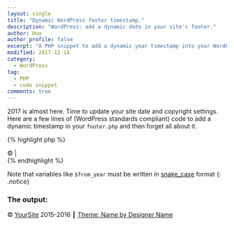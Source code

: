 ```yaml
---
layout: single
title: "Dynamic WordPress footer timestamp."
description: "WordPress: add a dynamic date in your site's footer."
author: Hoa
author_profile: false
excerpt: "A PHP snippet to add a dynamic year timestamp into your WordPress footer."
modified: 2017-12-18
category:
  - WordPress
tag:
  - PHP
  - code snippet
comments: true
---
```

2017 is almost here. Time to update your site date and copyright settings. Here are a few lines of (WordPress standards compliant) code to add a dynamic timestamp in your ```footer.php``` and then forget all about it.

{% highlight php %}
<div class="site-info">
			&copy; <span class="site-name"><a href="<?php echo esc_url( home_url( '/' ) ); ?>" rel="home"><?php bloginfo( 'name' ); ?></a></span> <?php
			$from_year = 2015;
			$this_year = (int) date( 'Y' );
			echo esc_html( $from_year . (($from_year !== $this_year) ? '-' . $this_year : '') );?>
			<span class="sep"> | </span>
	<?php do_action( 'themeslug_credits' ); ?>
				<a href="<?php echo esc_url( __( 'http://your-link/', 'themeslug' ) ); ?>"><?php printf( esc_html__( 'Theme: %1$s by %2$s.', 'themeslug' ), 'Name', 'Designer Name' ); ?></a>
		</div><!-- .site-info -->
	{% endhighlight %}

<script src="https://gist.github.com/SilentComics/6899bb8c9e10b21f4eb515eec97676fc.js"></script>

Note that variables like ```$from_year``` must be written in [snake_case](https://en.wikipedia.org/wiki/Snake_case) format
{: .notice}

### The output:

© [YourSite](http://yoursitename) 2015-2016 ┃ [Theme: Name by Designer Name](http://yourlink)
